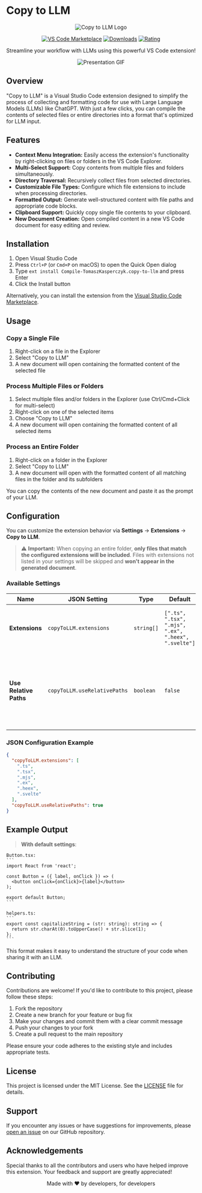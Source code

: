 # Copy to LLM

<div align="center">

![Copy to LLM Logo](https://raw.githubusercontent.com/TKasperczyk/vscode-copy-to-llm/main/icon.png)

[![VS Code Marketplace](https://img.shields.io/visual-studio-marketplace/v/Compile-TomaszKasperczyk.copy-to-llm.svg?style=for-the-badge&label=VS%20Code%20Marketplace&logo=visual-studio-code)](https://marketplace.visualstudio.com/items?itemName=Compile-TomaszKasperczyk.copy-to-llm)
[![Downloads](https://img.shields.io/visual-studio-marketplace/d/Compile-TomaszKasperczyk.copy-to-llm.svg?style=for-the-badge)](https://marketplace.visualstudio.com/items?itemName=Compile-TomaszKasperczyk.copy-to-llm)
[![Rating](https://img.shields.io/visual-studio-marketplace/r/Compile-TomaszKasperczyk.copy-to-llm.svg?style=for-the-badge)](https://marketplace.visualstudio.com/items?itemName=Compile-TomaszKasperczyk.copy-to-llm)

Streamline your workflow with LLMs using this powerful VS Code extension!

</div>

<div align="center">

![Presentation GIF](presentation.gif)

</div>

## Overview

"Copy to LLM" is a Visual Studio Code extension designed to simplify the process of collecting and formatting code for use with Large Language Models (LLMs) like ChatGPT. With just a few clicks, you can compile the contents of selected files or entire directories into a format that's optimized for LLM input.

## Features

- **Context Menu Integration:** Easily access the extension's functionality by right-clicking on files or folders in the VS Code Explorer.
- **Multi-Select Support:** Copy contents from multiple files and folders simultaneously.
- **Directory Traversal:** Recursively collect files from selected directories.
- **Customizable File Types:** Configure which file extensions to include when processing directories.
- **Formatted Output:** Generate well-structured content with file paths and appropriate code blocks.
- **Clipboard Support:** Quickly copy single file contents to your clipboard.
- **New Document Creation:** Open compiled content in a new VS Code document for easy editing and review.

## Installation

1. Open Visual Studio Code
2. Press `Ctrl+P` (or `Cmd+P` on macOS) to open the Quick Open dialog
3. Type `ext install Compile-TomaszKasperczyk.copy-to-llm` and press Enter
4. Click the Install button

Alternatively, you can install the extension from the [Visual Studio Code Marketplace](https://marketplace.visualstudio.com/items?itemName=Compile-TomaszKasperczyk.copy-to-llm).

## Usage

### Copy a Single File
1. Right-click on a file in the Explorer
2. Select "Copy to LLM"
3. A new document will open containing the formatted content of the selected file

### Process Multiple Files or Folders
1. Select multiple files and/or folders in the Explorer (use Ctrl/Cmd+Click for multi-select)
2. Right-click on one of the selected items
3. Choose "Copy to LLM"
4. A new document will open containing the formatted content of all selected items

### Process an Entire Folder
1. Right-click on a folder in the Explorer
2. Select "Copy to LLM"
3. A new document will open with the formatted content of all matching files in the folder and its subfolders

You can copy the contents of the new document and paste it as the prompt of your LLM.

## Configuration

You can customize the extension behavior via **Settings** → **Extensions** → **Copy to LLM**.

> ⚠️ **Important:** When copying an entire folder, **only files that match the configured extensions will be included**.
> Files with extensions not listed in your settings will be skipped and **won't appear in the generated document**.

### Available Settings

| Name                         | JSON Setting                   | Type         | Default                                                | Description                                                                           |
| ---------------------------- | ------------------------------ | ------------ | ------------------------------------------------------ | ------------------------------------------------------------------------------------- |
| **Extensions**         | `copyToLLM.extensions`       | `string[]` | `[".ts", ".tsx", ".mjs", ".ex", ".heex", ".svelte"]` | File extensions to include when copying directories.                                  |
| **Use Relative Paths** | `copyToLLM.useRelativePaths` | `boolean`  | `false`                                              | Always accompany the file name with the directory in which it is located within the project. |

### JSON Configuration Example

```json
{
  "copyToLLM.extensions": [
    ".ts",
    ".tsx",
    ".mjs",
    ".ex",
    ".heex",
    ".svelte"
  ],
  "copyToLLM.useRelativePaths": true
}
```

## Example Output

> **With default settings**:
````
Button.tsx:
```
import React from 'react';

const Button = ({ label, onClick }) => (
  <button onClick={onClick}>{label}</button>
);

export default Button;
```

helpers.ts:
```
export const capitalizeString = (str: string): string => {
  return str.charAt(0).toUpperCase() + str.slice(1);
};
```
````

This format makes it easy to understand the structure of your code when sharing it with an LLM.

## Contributing

Contributions are welcome! If you'd like to contribute to this project, please follow these steps:

1. Fork the repository
2. Create a new branch for your feature or bug fix
3. Make your changes and commit them with a clear commit message
4. Push your changes to your fork
5. Create a pull request to the main repository

Please ensure your code adheres to the existing style and includes appropriate tests.

## License

This project is licensed under the MIT License. See the [LICENSE](LICENSE) file for details.

## Support

If you encounter any issues or have suggestions for improvements, please [open an issue](https://github.com/TKasperczyk/vscode-copy-to-llm/issues) on our GitHub repository.

## Acknowledgements

Special thanks to all the contributors and users who have helped improve this extension. Your feedback and support are greatly appreciated!

<div align="center">
  Made with ❤️ by developers, for developers
</div>